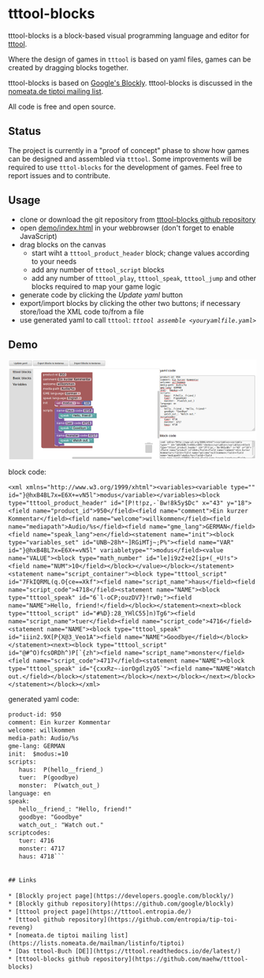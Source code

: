 # tttool-blocks

tttool-blocks is a block-based visual programming language and editor for [tttool](https://github.com/entropia/tip-toi-reveng). 

Where the design of games in `tttool` is based on yaml files, games can be created by dragging blocks together.

tttool-blocks is based on [Google's Blockly](https://github.com/google/blockly). tttool-blocks is discussed in the [nomeata.de tiptoi mailing list](https://lists.nomeata.de/mailman/listinfo/tiptoi).

All code is free and open source.

## Status

The project is currently in a "proof of concept" phase to show how games can be designed and assembled via `tttool`. Some improvements will be required to use `tttol-blocks` for the development of games. Feel free to report issues and to contribute.

## Usage

* clone or download the git repository from [tttool-blocks github repository](https://github.com/maehw/tttool-blocks)
* open [demo/index.html](./demo/index.html) in your webbrowser (don't forget to enable JavaScript)
* drag blocks on the canvas
    * start wiht a `tttool_product_header` block; change values according to your needs
    * add any number of `tttool_script` blocks
    * add any number of `tttool_play`, `tttool_speak`, `tttool_jump` and other blocks required to map your game logic
* generate code by clicking the *Update yaml* button
* export/import blocks by clicking the other two buttons; if necessary store/load the XML code to/from a file
* use generated yaml to call `tttool`: *`tttool assemble <youryamlfile.yaml>`*

## Demo

![Screenshot](./demo/demo-small.png)

block code:


```
<xml xmlns="http://www.w3.org/1999/xhtml"><variables><variable type="" id="}@hxB4BL7x=E6X+=vN5l">modus</variable></variables><block type="tttool_product_header" id="[P!t!pz,-`Bw!8k5y$Dc" x="43" y="18"><field name="product_id">950</field><field name="comment">Ein kurzer Kommentar</field><field name="welcome">willkommen</field><field name="mediapath">Audio/%s</field><field name="gme_lang">GERMAN</field><field name="speak_lang">en</field><statement name="init"><block type="variables_set" id="UNB~28h*~]RGiMTj~;P%"><field name="VAR" id="}@hxB4BL7x=E6X+=vN5l" variabletype="">modus</field><value name="VALUE"><block type="math_number" id="le]i9z2+e2[ip+(_+U!s"><field name="NUM">10</field></block></value></block></statement><statement name="script_container"><block type="tttool_script" id="7FkIQRML(q.O{ce==Xkf"><field name="script_name">haus</field><field name="script_code">4718</field><statement name="NAME"><block type="tttool_speak" id="6`l-oCP;ouzDV7}!rw0;"><field name="NAME">Hello, friend!</field></block></statement><next><block type="tttool_script" id="#%D}:28_YHlC55]n)Tg6"><field name="script_name">tuer</field><field name="script_code">4716</field><statement name="NAME"><block type="tttool_speak" id="iiin2.9X[P{X@3_Veo1A"><field name="NAME">Goodbye</field></block></statement><next><block type="tttool_script" id="@#^O)fcsORDh^)P[`{zh"><field name="script_name">monster</field><field name="script_code">4717</field><statement name="NAME"><block type="tttool_speak" id="{cxxRz~-iorOgdlzyO5`"><field name="NAME">Watch out.</field></block></statement></block></next></block></next></block></statement></block></xml>
```

generated yaml code:

```
product-id: 950
comment: Ein kurzer Kommentar
welcome: willkommen
media-path: Audio/%s
gme-lang: GERMAN
init:  $modus:=10
scripts:
   haus:  P(hello__friend_)
   tuer:  P(goodbye)
   monster:  P(watch_out_)
language: en
speak:
   hello__friend_: "Hello, friend!"
   goodbye: "Goodbye"
   watch_out_: "Watch out."
scriptcodes:
   tuer: 4716
   monster: 4717
   haus: 4718```


## Links

* [Blockly project page](https://developers.google.com/blockly/)
* [Blockly github repository](https://github.com/google/blockly)
* [tttool project page](https://tttool.entropia.de/)
* [tttool github repository](https://github.com/entropia/tip-toi-reveng)
* [nomeata.de tiptoi mailing list](https://lists.nomeata.de/mailman/listinfo/tiptoi)
* [Das tttool-Buch [DE]](https://tttool.readthedocs.io/de/latest/)
* [tttool-blocks github repository](https://github.com/maehw/tttool-blocks)
